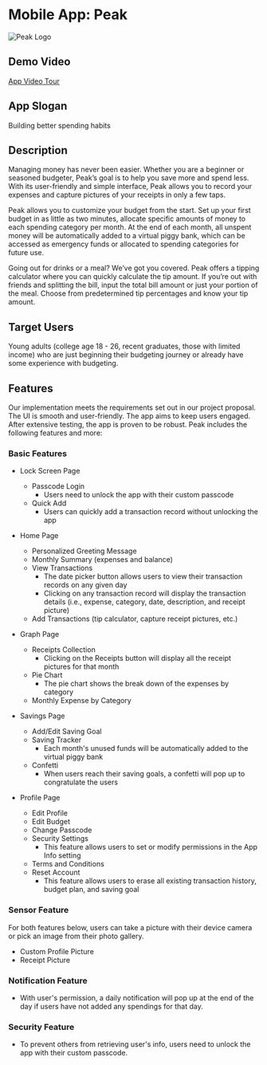 # Mobile App: Peak
![Peak Logo](https://github.com/xinyu-hou/Peak-Mobile-App/blob/xh_onlyPeak/app/src/main/res/mipmap-xxxhdpi/ic_launcher_peak_round.png)

## Demo Video
[App Video Tour](https://youtu.be/zGaMZyUh3pA)

## App Slogan

Building better spending habits

## Description

Managing money has never been easier. Whether you are a beginner or seasoned budgeter, Peak’s goal is to help you save more and spend less. With its user-friendly and simple interface, Peak allows you to record your expenses and capture pictures of your receipts in only a few taps.

Peak allows you to customize your budget from the start. Set up your first budget in as little as two minutes, allocate specific amounts of money to each spending category per month. At the end of each month, all unspent money will be automatically added to a virtual piggy bank, which can be accessed as emergency funds or allocated to spending categories for future use.

Going out for drinks or a meal? We’ve got you covered. Peak offers a tipping calculator where you can quickly calculate the tip amount. If you’re out with friends and splitting the bill, input the total bill amount or just your portion of the meal. Choose from predetermined tip percentages and know your tip amount.

## Target Users

Young adults (college age 18 - 26, recent graduates, those with limited income) who are just beginning their budgeting journey or already have some experience with budgeting.

## Features

Our implementation meets the requirements set out in our project proposal. The UI is smooth and user-friendly. The app aims to keep users engaged. After extensive testing, the app is proven to be robust. Peak includes the following features and more:

### Basic Features

- Lock Screen Page
  - Passcode Login
    - Users need to unlock the app with their custom passcode
  - Quick Add
    - Users can quickly add a transaction record without unlocking the app

- Home Page
  - Personalized Greeting Message
  - Monthly Summary (expenses and balance)
  - View Transactions
    - The date picker button allows users to view their transaction records on any given day
    - Clicking on any transaction record will display the transaction details (i.e., expense, category, date, description, and receipt picture)
  - Add Transactions (tip calculator, capture receipt pictures, etc.)

- Graph Page
  - Receipts Collection
    - Clicking on the Receipts button will display all the receipt pictures for that month
  - Pie Chart
    - The pie chart shows the break down of the expenses by category
  - Monthly Expense by Category

- Savings Page
  - Add/Edit Saving Goal
  - Saving Tracker
    - Each month's unused funds will be automatically added to the virtual piggy bank
  - Confetti
    - When users reach their saving goals, a confetti will pop up to congratulate the users 

- Profile Page
  - Edit Profile
  - Edit Budget
  - Change Passcode
  - Security Settings
    - This feature allows users to set or modify permissions in the App Info setting
  - Terms and Conditions
  - Reset Account
    - This feature allows users to erase all existing transaction history, budget plan, and saving goal  

### Sensor Feature

For both features below, users can take a picture with their device camera or pick an image from their photo gallery.

- Custom Profile Picture
- Receipt Picture

### Notification Feature

- With user's permission, a daily notification will pop up at the end of the day if users have not added any spendings for that day.

### Security Feature

- To prevent others from retrieving user's info, users need to unlock the app with their custom passcode.